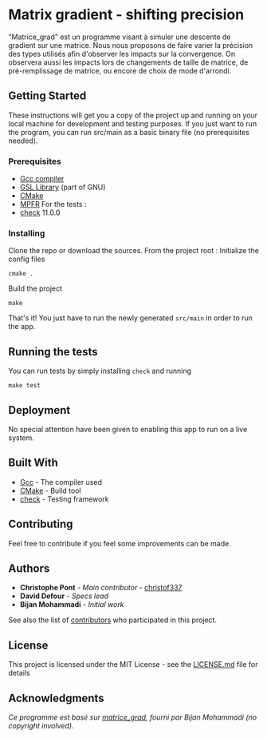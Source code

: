 # Matrix gradient - shifting precision

"Matrice_grad" est un programme visant à simuler une descente de gradient sur une matrice.
Nous nous proposons de faire varier la précision des types utilisés afin d'observer les impacts sur la convergence. On observera aussi les impacts lors de changements de taille de matrice, de pré-remplissage de matrice, ou encore de choix de mode d'arrondi.

## Getting Started

These instructions will get you a copy of the project up and running on your local machine for development and testing purposes.
If you just want to run the program, you can run src/main as a basic binary file (no prerequisites needed).

### Prerequisites

* [Gcc compiler](https://gcc.gnu.org/)
* [GSL Library](https://www.gnu.org/software/gsl/) (part of GNU)
* [CMake](https://cmake.org/)
* [MPFR](http://www.mpfr.org/)
For the tests :
* [check](https://github.com/libcheck/check/releases) 11.0.0

### Installing

Clone the repo or download the sources.
From the project root :
Initialize the config files
```
cmake .
```

Build the project

```
make
```

That's it! You just have to run the newly generated `src/main` in order to run the app.

## Running the tests

You can run tests by simply installing `check` and running
```
make test
```

## Deployment

No special attention have been given to enabling this app to run on a live system.

## Built With

* [Gcc](https://gcc.gnu.org/) - The compiler used
* [CMake](https://cmake.org/) - Build tool
* [check](https://libcheck.github.io/check/) - Testing framework

## Contributing

Feel free to contribute if you feel some improvements can be made.

## Authors

* **Christophe Pont** - *Main contributor* - [christof337](https://github.com/christof337)
* **David Defour** - *Specs lead*
* **Bijan Mohammadi** - *Initial work*

See also the list of [contributors](https://github.com/your/project/contributors) who participated in this project.

## License

This project is licensed under the MIT License - see the [LICENSE.md](LICENSE.md) file for details

## Acknowledgments

*Ce programme est basé sur [matrice_grad](https://github.com/christof337/ACSEL/tree/master/matrice_grad/old%20sources), fourni par Bijan Mohammadi (no copyright involved).*
